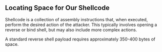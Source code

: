 ## Locating Space for Our Shellcode

Shellcode is a collection of assembly instructions that, when executed, perform the desired action of the attacker. 
This typically involves opening a reverse or bind shell, but may also include more complex actions.

A standard reverse shell payload requires approximately 350-400 bytes of space.

